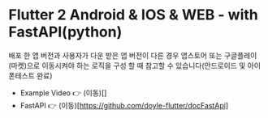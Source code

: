 # Flutter 2 Android & IOS & WEB - with FastAPI(python)

배포 한 앱 버전과 사용자가 다운 받은 앱 버전이 다른 경우 앱스토어 또는 구글플레이(마켓)으로 이동시켜야 하는 로직을 구성 할 때 참고할 수 있습니다(안드로이드 및 아이폰테스트 완료)

- Example Video 👉 (이동)[]
- FastAPI 👉 (이동)[https://github.com/doyle-flutter/docFastApi]